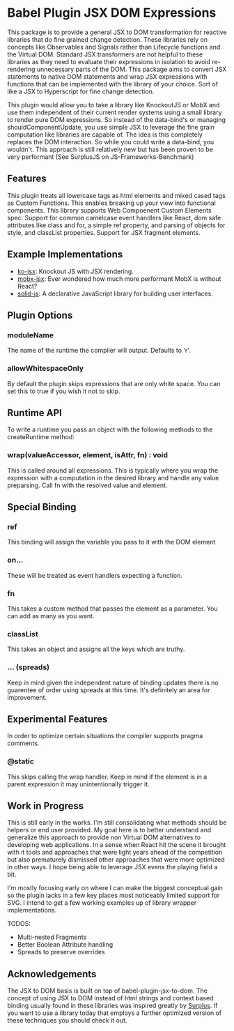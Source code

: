 # Babel Plugin JSX DOM Expressions

This package is to provide a general JSX to DOM transformation for reactive libraries that do fine grained change detection.  These libraries rely on concepts like Observables and Signals rather than Lifecycle functions and the Virtual DOM.  Standard JSX transformers are not helpful to these libraries as they need to evaluate their expressions in isolation to avoid re-rendering unnecessary parts of the DOM. This package aims to convert JSX statements to native DOM statements and wrap JSX expressions with functions that can be implemented with the library of your choice. Sort of like a JSX to Hyperscript for fine change detection.

This plugin would allow you to take a library like KnockoutJS or MobX and use them independent of their current render systems using a small library to render pure DOM expressions. So instead of the data-bind's or managing shouldComponentUpdate, you use simple JSX to leverage the fine grain computation like libraries are capable of.  The idea is this completely replaces the DOM interaction. So while you could write a data-bind, you wouldn't.  This approach is still relatively new but has been proven to be very performant (See SurplusJS on JS-Frameworks-Benchmark)

## Features

This plugin treats all lowercase tags as html elements and mixed cased tags as Custom Functions. This enables breaking up your view into functional components. This library supports Web Compoenent Custom Elements spec. Support for common camelcase event handlers like React, dom safe attributes like class and for, a simple ref property, and parsing of objects for style, and classList properties. Support for JSX fragment elements.

## Example Implementations
* [ko-jsx](https://github.com/ryansolid/ko-jsx): Knockout JS with JSX rendering.
* [mobx-jsx](https://github.com/ryansolid/mobx-jsx): Ever wondered how much more performant MobX is without React?
* [solid-js](https://github.com/ryansolid/solid-js): A declarative JavaScript library for building user interfaces.

## Plugin Options

### moduleName
The name of the runtime the compiler will output. Defaults to 'r'.

### allowWhitespaceOnly
By default the plugin skips expressions that are only white space. You can set this to true if you wish it not to skip.

## Runtime API

To write a runtime you pass an object with the following methods to the createRuntime method:

### wrap(valueAccessor, element, isAttr, fn) : void

This is called around all expressions. This is typically where you wrap the expression with a computation in the desired library and handle any value preparsing. Call fn with the resolved value and element.

## Special Binding

### ref

This binding will assign the variable you pass to it with the DOM element

### on...

These will be treated as event handlers expecting a function.

### fn

This takes a custom method that passes the element as a parameter. You can add as many as you want.

### classList

This takes an object and assigns all the keys which are truthy.

### ... (spreads)

Keep in mind given the independent nature of binding updates there is no guarentee of order using spreads at this time. It's definitely an area for improvement.

## Experimental Features

In order to optimize certain situations the compiler supports pragma comments.

### @static

This skips calling the wrap handler. Keep in mind if the element is in a parent expression it may unintentionally trigger it.

## Work in Progress

This is still early in the works. I'm still consolidating what methods should be helpers or end user provided. My goal here is to better understand and generalize this approach to provide non Virtual DOM alternatives to developing web applications.  In a sense when React hit the scene it brought with it tools and approaches that were light years ahead of the competition but also prematurely dismissed other approaches that were more optimized in other ways. I hope being able to leverage JSX evens the playing field a bit.

I'm mostly focusing early on where I can make the biggest conceptual gain so the plugin lacks in a few key places most noticeably limited support for SVG. I intend to get a few working examples up of library wrapper implementations.

TODOS:

* Multi-nested Fragments
* Better Boolean Attribute handling
* Spreads to preserve overrides

## Acknowledgements

The JSX to DOM basis is built on top of babel-plugin-jsx-to-dom. The concept of using JSX to DOM instead of html strings and context based binding usually found in these libraries was inspired greatly by [Surplus](https://github.com/adamhaile/surplus). If you want to use a library today that employs a further optimized version of these techniques you should check it out.


